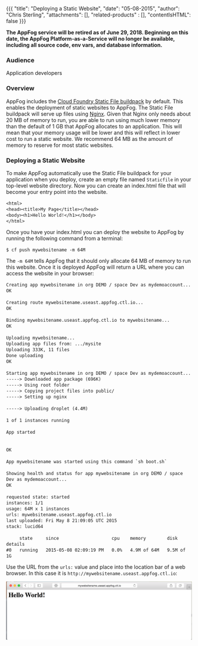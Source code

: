 {{{
  "title": "Deploying a Static Website",
  "date": "05-08-2015",
  "author": "Chris Sterling",
  "attachments": [],
  "related-products" : [],
  "contentIsHTML": false
}}}

<strong>The AppFog service will be retired as of June 29, 2018. Beginning on this date, the AppFog Platform-as-a-Service will no longer be available, including all source code, env vars, and database information.</strong>

### Audience

Application developers

### Overview

AppFog includes the [Cloud Foundry Static File buildpack](https://github.com/cloudfoundry/staticfile-buildpack) by default. This enables the deployment of static websites to AppFog. The Static File buildpack will serve up files using [Nginx](http://nginx.com/). Given that Nginx only needs about 20 MB of memory to run, you are able to run using much lower memory than the default of 1 GB that AppFog allocates to an application. This will mean that your memory usage will be lower and this will reflect in lower cost to run a static website. We recommend 64 MB as the amount of memory to reserve for most static websites.

### Deploying a Static Website

To make AppFog automatically use the Static File buildpack for your application when you deploy, create an empty file named `Staticfile` in your top-level website directory. Now you can create an index.html file that will become your entry point into the website.

```
<html>
<head><title>My Page</title></head>
<body><h1>Hello World!</h1></body>
</html>
```

Once you have your index.html you can deploy the website to AppFog by running the following command from a terminal:

```
$ cf push mywebsitename -m 64M
```

The `-m 64M` tells AppFog that it should only allocate 64 MB of memory to run this website. Once it is deployed AppFog will return a URL where you can access the website in your browser:

```
Creating app mywebsitename in org DEMO / space Dev as mydemoaccount...
OK

Creating route mywebsitename.useast.appfog.ctl.io...
OK

Binding mywebsitename.useast.appfog.ctl.io to mywebsitename...
OK

Uploading mywebsitename...
Uploading app files from: .../mysite
Uploading 333K, 11 files
Done uploading               
OK

Starting app mywebsitename in org DEMO / space Dev as mydemoaccount...
-----> Downloaded app package (696K)
-----> Using root folder
-----> Copying project files into public/
-----> Setting up nginx

-----> Uploading droplet (4.4M)

1 of 1 instances running

App started


OK

App mywebsitename was started using this command `sh boot.sh`

Showing health and status for app mywebsitename in org DEMO / space Dev as mydemoaccount...
OK

requested state: started
instances: 1/1
usage: 64M x 1 instances
urls: mywebsitename.useast.appfog.ctl.io
last uploaded: Fri May 8 21:09:05 UTC 2015
stack: lucid64

     state     since                    cpu    memory        disk         details   
#0   running   2015-05-08 02:09:19 PM   0.0%   4.9M of 64M   9.5M of 1G      
```

Use the URL from the `urls:` value and place into the location bar of a web browser. In this case it is `http://mywebsitename.useast.appfog.ctl.io`:

![AppFog Website in Browser](../images/appfog-website-browser.png)
